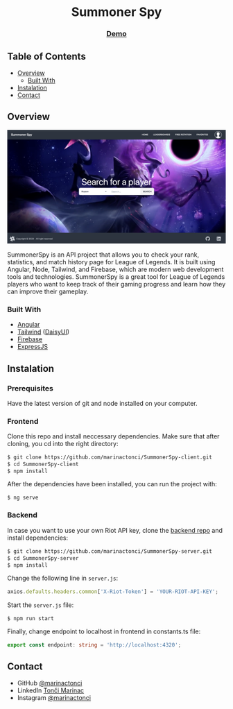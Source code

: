 <h1 align="center">Summoner Spy</h1>

<div align="center">
  <h3>
    <a href="https://summoner-spy.vercel.app/">
      Demo
    </a>
  </h3>
</div>

<!-- TABLE OF CONTENTS -->

## Table of Contents

- [Overview](#overview)
  - [Built With](#built-with)
- [Instalation](#instalation)
- [Contact](#contact)

<!-- OVERVIEW -->

## Overview

![screenshot](screenshot.png)


SummonerSpy is an API project that allows you to check your rank, statistics, and match history page for League of Legends. It is built using Angular, Node, Tailwind, and Firebase, which are modern web development tools and technologies. SummonerSpy is a great tool for League of Legends players who want to keep track of their gaming progress and learn how they can improve their gameplay.

### Built With

- [Angular](https://angular.io/)
- [Tailwind](https://tailwindcss.com/) ([DaisyUI](https://daisyui.com/))
- [Firebase](https://firebase.google.com/)
- [ExpressJS](https://expressjs.com/)

## Instalation

### Prerequisites

Have the latest version of git and node installed on your computer.

### Frontend

Clone this repo and install neccessary dependencies. Make sure that after cloning, you cd into the right directory:
```terminal
$ git clone https://github.com/marinactonci/SummonerSpy-client.git
$ cd SummonerSpy-client
$ npm install
```
After the dependencies have been installed, you can run the project with:
```terminal
$ ng serve
```

### Backend

In case you want to use your own Riot API key, clone the [backend repo](https://github.com/marinactonci/SummonerSpy-server) and install dependencies:
```terminal
$ git clone https://github.com/marinactonci/SummonerSpy-server.git
$ cd SummonerSpy-server
$ npm install
```
Change the following line in `server.js`:
```javascript
axios.defaults.headers.common['X-Riot-Token'] = 'YOUR-RIOT-API-KEY';
```
Start the `server.js` file:
```terminal
$ npm run start
```
Finally, change endpoint to localhost in frontend in constants.ts file:
```typescript
export const endpoint: string = 'http://localhost:4320';
```

## Contact

- GitHub [@marinactonci](https://github.com/marinactonci)
- LinkedIn [Tonči Marinac](https://www.linkedin.com/in/marinactonci/)
- Instagram [@marinactonci](https://instagram.com/marinactonci)
